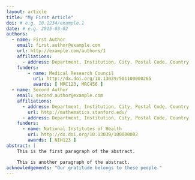 ```yaml
---
layout: article
title: "My First Article"
doi: # e.g. 10.1234/example.1
date: # e.g. 2015-03-02
authors:
  - name: First Author
    email: first.author@example.com
    url: http://example.com/authors/1
    affiliations:
      - address: Department, Institution, City, Postal Code, Country
    funders:
        - name: Medical Research Council
          uri: http://dx.doi.org/10.13039/501100000265
          awards: [ MRC123, MRC456 ]
  - name: Second Author
    email: second.author@example.com
    affiliations:
      - address: Department, Institution, City, Postal Code, Country
        url: http://mathematics.stanford.edu/
      - address: Department, Institution, City, Postal Code, Country
    funders:
      - name: National Institutes of Health
        uri: http://dx.doi.org/10.13039/100000002
        awards: [ NIH123 ]
abstract: |
    This is the first paragraph of the abstract.

    This is another paragraph of the abstract.
acknowledgements: "Our gratitude belongs to these people."
---
```

